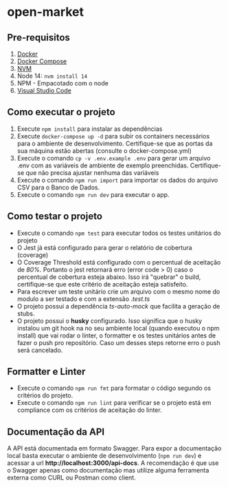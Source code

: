 # open-market

## Pre-requisitos

1. [Docker](https://docs.docker.com/get-docker/)
2. [Docker Compose](https://docs.docker.com/compose/install/)
3. [NVM](https://github.com/nvm-sh/nvm#installing-and-updating)
4. Node 14: `nvm install 14`
5. NPM - Empacotado com o node
6. [Visual Studio Code](https://code.visualstudio.com/Download)

## Como executar o projeto

1. Execute `npm install` para instalar as dependências
2. Execute `docker-compose up -d` para subir os containers necessários para o ambiente de desenvolvimento. Certifique-se que as portas da sua máquina estão abertas (consulte o docker-compose.yml)
3. Execute o comando `cp -v .env.example .env` para gerar um arquivo .env com as variáveis de ambiente de exemplo preenchidas. Certifique-se que não precisa ajustar nenhuma das variáveis
4. Execute o comando `npm run import` para importar os dados do arquivo CSV para o Banco de Dados.
5. Execute o comando `npm run dev` para executar o app.

## Como testar o projeto

* Execute o comando `npm test` para executar todos os testes unitários do projeto
* O Jest já está configurado para gerar o relatório de cobertura (coverage)
* O Coverage Threshold está configurado com o percentual de aceitação de *80%*. Portanto o jest retornará erro (error code > 0) caso o percentual de cobertura esteja abaixo. Isso irá "quebrar" o build, certifique-se que este critério de aceitação esteja satisfeito.
* Para escrever um teste unitário crie um arquivo com o mesmo nome do modulo a ser testado e com a extensão *.test.ts*
* O projeto possui a dependência *ts-auto-mock* que facilita a geração de stubs.
* O projeto possui o **husky** configurado. Isso significa que o husky instalou um git hook na no seu ambiente local (quando executou o npm install) que vai rodar o linter, o formatter e os testes unitários antes de fazer o push pro repositório. Caso um desses steps retorne erro o push será cancelado.


## Formatter e Linter

* Execute o comando `npm run fmt` para formatar o código segundo os critérios do projeto.
* Execute o comando `npm run lint` para verificar se o projeto está em compliance com os critérios de aceitação do linter.

## Documentação da API

A API está documentada em formato Swagger. Para expor a documentação local basta executar o ambiente de desenvolvimento (`npm run dev`) e acessar a url **http://localhost:3000/api-docs**. 
A recomendação é que use o Swagger apenas como documentação mas utilize alguma ferramenta externa como CURL ou Postman como client.